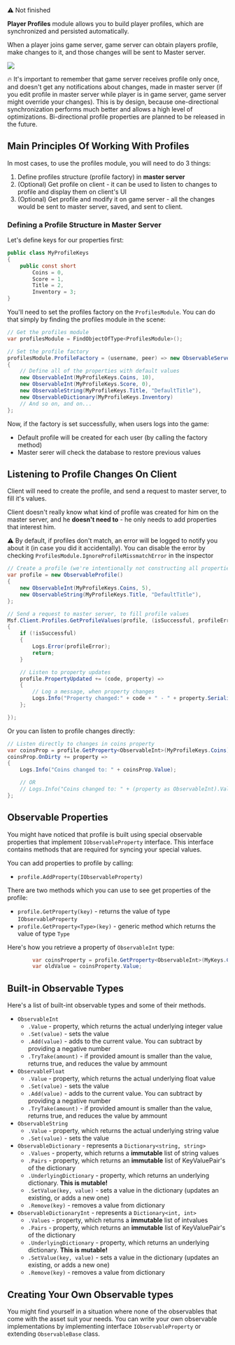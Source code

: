⚠️ Not finished

**Player Profiles** module allows you to build player profiles, which are synchronized and persisted automatically.

When a player joins game server, game server can obtain players profile, make changes to it, and those changes will be sent to Master server.

![](http://i.imgur.com/pYZ9MhY.png)

:fire: It's important to remember that game server receives profile only once, and doesn't get any notifications about changes, made in master server (if you edit profile in master server while player is in game server, game server might override your changes). This is by design, because one-directional synchronization performs much better and allows a high level of optimizations. Bi-directional profile properties are planned to be released in the future.

## Main Principles Of Working With Profiles

In most cases, to use the profiles module, you will need to do 3 things:

1. Define profiles structure (profile factory) in **master server** 
1. (Optional) Get profile on client - it can be used to listen to changes to profile and display them on client's UI
1. (Optional) Get profile and modify it on game server - all the changes would be sent to master server, saved, and sent to client.

### Defining a Profile Structure in Master Server

Let's define keys for our properties first:

``` C#
public class MyProfileKeys
{
    public const short
        Coins = 0,
        Score = 1,
        Title = 2, 
        Inventory = 3;
}
```

You'll need to set the profiles factory on the `ProfilesModule`. You can do that simply by finding the profiles module in the scene:

``` C#
// Get the profiles module
var profilesModule = FindObjectOfType<ProfilesModule>();

// Set the profile factory
profilesModule.ProfileFactory = (username, peer) => new ObservableServerProfile(username)
{
    // Define all of the properties with default values
    new ObservableInt(MyProfileKeys.Coins, 10),
    new ObservableInt(MyProfileKeys.Score, 0),
    new ObservableString(MyProfileKeys.Title, "DefaultTitle"),
    new ObservableDictionary(MyProfileKeys.Inventory)
    // And so on, and on...
};

```

Now, if the factory is set successfully, when users logs into the game:

* Default profile will be created for each user (by calling the factory method)
* Master serer will check the database to restore previous values

## Listening to Profile Changes On Client

Client will need to create the profile, and send a request to master server, to fill it's values.

Client doesn't really know what kind of profile was created for him on the master server, and he **doesn't need to** - he only needs to add properties that interest him.

:warning: By default, if profiles don't match, an error will be logged to notify you about it (in case you did it accidentally). You can disable the error by checking `ProfilesModule.IgnoreProfileMissmatchError` in the inspector

``` C#
// Create a profile (we're intentionally not constructing all properties)
var profile = new ObservableProfile()
{
    new ObservableInt(MyProfileKeys.Coins, 5),
    new ObservableString(MyProfileKeys.Title, "DefaultTitle"),
};

// Send a request to master server, to fill profile values
Msf.Client.Profiles.GetProfileValues(profile, (isSuccessful, profileError) =>
{
    if (!isSuccessful)
    {
        Logs.Error(profileError);
        return;
    }

    // Listen to property updates
    profile.PropertyUpdated += (code, property) =>
    {
        // Log a message, when property changes
        Logs.Info("Property changed:" + code + " - " + property.SerializeToString());
    };

});
```

Or you can listen to profile changes directly:

``` C#
// Listen directly to changes in coins property
var coinsProp = profile.GetProperty<ObservableInt>(MyProfileKeys.Coins);
coinsProp.OnDirty += property =>
{
    Logs.Info("Coins changed to: " + coinsProp.Value);

    // OR
    // Logs.Info("Coins changed to: " + (property as ObservableInt).Value);
};
```


## Observable Properties

You might have noticed that profile is built using special observable properties that implement `IObservableProperty` interface. This interface contains methods that are required for syncing your special values.

You can add properties to profile by calling:
* `profile.AddProperty(IObservableProperty)`

There are two methods which you can use to see get properties of the profile:
* `profile.GetProperty(key)` - returns the value of type `IObservableProperty`
* `profile.GetProperty<Type>(key)` - generic method which returns the value of type `Type`

Here's how you retrieve a property of `ObservableInt` type: 

``` C#
        var coinsProperty = profile.GetProperty<ObservableInt>(MyKeys.Coins);
        var oldValue = coinsProperty.Value;
```

## Built-in Observable Types

Here's a list of built-int observable types and some of their methods.
* `ObservableInt`
  * `.Value` - property, which returns the actual underlying integer value
  * `.Set(value)` - sets the value
  * `.Add(value)` - adds to the current value. You can subtract by providing a negative number
  * `.TryTake(amount)` - if provided amount is smaller than the value, returns true, and reduces the value by ammount
* `ObservableFloat`
  * `.Value` - property, which returns the actual underlying float value
  * `.Set(value)` - sets the value
  * `.Add(value)` - adds to the current value. You can subtract by providing a negative number
  * `.TryTake(amount)` - if provided amount is smaller than the value, returns true, and reduces the value by ammount
* `ObservableString`
  * `.Value` - property, which returns the actual underlying string value
  * `.Set(value)` - sets the value
* `ObservableDictionary` - represents a `Dictionary<string, string>`
  * `.Values` - property, which returns a **immutable** list of string values
  * `.Pairs` - property, which returns an **immutable** list of KeyValuePair's of the dictionary
  * `.UnderlyingDictionary` - property, which returns an underlying dictionary. **This is mutable!**
  * `.SetValue(key, value)` - sets a value in the dictionary (updates an existing, or adds a new one)
  * `.Remove(key)` - removes a value from dictionary
* `ObservableDictionaryInt` - represents a `Dictionary<int, int>`
  * `.Values` - property, which returns a **immutable** list of intvalues
  * `.Pairs` - property, which returns an **immutable** list of KeyValuePair's of the dictionary
  * `.UnderlyingDictionary` - property, which returns an underlying dictionary. **This is mutable!**
  * `.SetValue(key, value)` - sets a value in the dictionary (updates an existing, or adds a new one)
  * `.Remove(key)` - removes a value from dictionary

## Creating Your Own Observable types

You might find yourself in a situation where none of the observables that come with the asset suit your needs. You can write your own observable implementations by implementing interface `IObservableProperty` or extending `ObservableBase` class.
